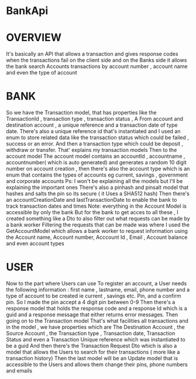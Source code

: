 # BankApi
 
# OVERVIEW
It's basically an API that allows a transaction and gives response codes when the transactions fail on the client side and on the Banks side it allows the bank search Accounts transactions by account number , account name and even the type of account 
# BANK
So we have the Transaction model, that has properties like the TransactionId , transaction type , transaction status , A From account and destination account , a unique reference and a transaction date of type date. There's also a unique reference id that's instantiated and I used an enum to store related data like the transaction status which could be failed , success or an error. 
And then a transaction type which could be deposit , withdraw or transfer. 
That' explains my transaction models 
Then to the account model
The account model contains an accountId , accountname , accountnumber( which is auto generated) and generates a random 10 digit number on account creation , then there's also the account type which is an enum that contains the types of accounts eg current, savings , government and corporate accounts 
Ps: I won't be explaining all the models but I'll be explaining the important ones 
There's also a pinhash and pinsalt model that hashes and salts the pin so its secure ( it Uses a SHA512 hash)
Then there's an accountCreationDate and lastTransactionDate to enable the bank to track transaction dates and times 
Note: everything in the Account Model is accessible by only the bank 
But for the bank to get acces to all these , I created something like a Dto to also filter out what requests can be made by a bank worker 
Filtering the requests that can be made was where I used the GetAccountModel which allows a bank worker to request information using the Account name, Account number, Acccount Id , Email , Account balance and even account types  
# USER 
Now to the part where Users can use 
To register an account, a User needs the following information :
first name , lastname, email, phone number and a type of account to be created ie current , savings etc. Pin, and a confirm pin. 
So I made the pin accept a 4 digit pin between 0-9
Then there's a response model that holds the response code and a response Id which is a guid and a response message that either returns error messages. 
Then going on to the Transaction model 
That's what facilities all transactions and in the model , we have properties which are The Destination Account , the Source Account , the Transaction type , Transaction date, Transaction Status and even a Transaction Unique reference which was instantiated to be a guid 
And then there's the Transaction Request Dto which is also a model that allows the Users to search for their transactions ( more like a transaction history) 
Then the last model will be an Update model that is accessible to the Users and allows them change their pins, phone numbers and emails 
